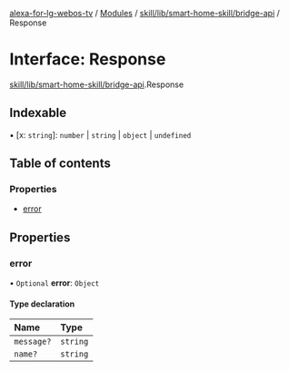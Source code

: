 [alexa-for-lg-webos-tv](../README.md) / [Modules](../modules.md) / [skill/lib/smart-home-skill/bridge-api](../modules/skill_lib_smart_home_skill_bridge_api.md) / Response

# Interface: Response

[skill/lib/smart-home-skill/bridge-api](../modules/skill_lib_smart_home_skill_bridge_api.md).Response

## Indexable

▪ [x: `string`]: `number` \| `string` \| `object` \| `undefined`

## Table of contents

### Properties

- [error](skill_lib_smart_home_skill_bridge_api.Response.md#error)

## Properties

### error

• `Optional` **error**: `Object`

#### Type declaration

| Name | Type |
| :------ | :------ |
| `message?` | `string` |
| `name?` | `string` |
